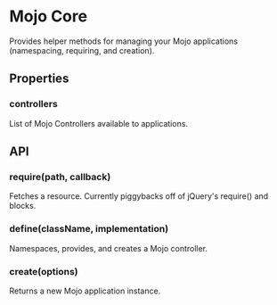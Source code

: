 # Mojo Core

Provides helper methods for managing your Mojo applications (namespacing, requiring, and creation).


## Properties

### controllers

List of Mojo Controllers available to applications.

## API

### require(path, callback)

Fetches a resource. Currently piggybacks off of jQuery's require() and blocks.

### define(className, implementation)

Namespaces, provides, and creates a Mojo controller.

### create(options) 

Returns a new Mojo application instance.

